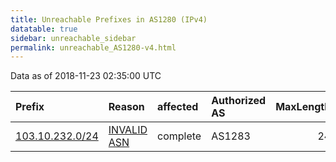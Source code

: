 ```yaml
---
title: Unreachable Prefixes in AS1280 (IPv4)
datatable: true
sidebar: unreachable_sidebar
permalink: unreachable_AS1280-v4.html
---
```


Data as of 2018-11-23 02:35:00 UTC


<div class="datatable-begin"></div>

| Prefix                                                   | Reason                                                                                                | affected   | Authorized AS   |   MaxLength | Anchor                                       |   unreachable /24s |
|:---------------------------------------------------------|:------------------------------------------------------------------------------------------------------|:-----------|:----------------|------------:|:---------------------------------------------|-------------------:|
| [103.10.232.0/24](https://stat.ripe.net/103.10.232.0/24) | [INVALID ASN](https://rpki-validator.ripe.net/announcement-preview?asn=AS1280&prefix=103.10.232.0/24) | complete   | AS1283          |          24 | [APNIC](unreachable_APNIC_RPKI_Root-v4.html) |                  1 |

<div class="datatable-end"></div>